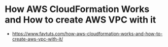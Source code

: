 # How AWS CloudFormation Works and How to create AWS VPC with it
* https://www.favtuts.com/how-aws-cloudformation-works-and-how-to-create-aws-vpc-with-it/